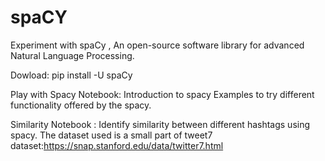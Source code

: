 # spaCY
Experiment with spaCy , An open-source software library for advanced Natural Language Processing. 

Dowload:
pip install -U spaCy


Play with Spacy Notebook:
Introduction to spacy
Examples to try different functionality offered by the spacy.

Similarity Notebook :
Identify similarity between different hashtags using spacy. 
The dataset used is a small part of tweet7 dataset:https://snap.stanford.edu/data/twitter7.html
